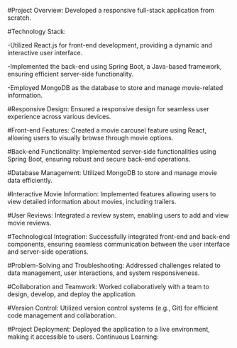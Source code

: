 
#Project Overview:
Developed a responsive full-stack application from scratch.

#Technology Stack:

-Utilized React.js for front-end development, providing a dynamic and interactive user interface.

-Implemented the back-end using Spring Boot, a Java-based framework, ensuring efficient server-side functionality.

-Employed MongoDB as the database to store and manage movie-related information.

#Responsive Design:
Ensured a responsive design for seamless user experience across various devices.

#Front-end Features:
Created a movie carousel feature using React, allowing users to visually browse through movie options.

#Back-end Functionality:
Implemented server-side functionalities using Spring Boot, ensuring robust and secure back-end operations.

#Database Management:
Utilized MongoDB to store and manage movie data efficiently.

#Interactive Movie Information:
Implemented features allowing users to view detailed information about movies, including trailers.

#User Reviews:
Integrated a review system, enabling users to add and view movie reviews.

#Technological Integration:
Successfully integrated front-end and back-end components, ensuring seamless communication between the user interface and server-side operations.

#Problem-Solving and Troubleshooting:
Addressed challenges related to data management, user interactions, and system responsiveness.

#Collaboration and Teamwork:
Worked collaboratively with a team to design, develop, and deploy the application.

#Version Control:
Utilized version control systems (e.g., Git) for efficient code management and collaboration.

#Project Deployment:
Deployed the application to a live environment, making it accessible to users.
Continuous Learning:
